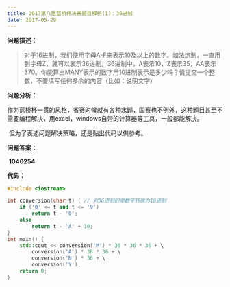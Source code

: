 ```yaml
---
title: 2017第八届蓝桥杯决赛题目解析(1)：36进制
date: 2017-05-29
---
```


**问题描述：**

> 对于16进制，我们使用字母A-F来表示10及以上的数字。如法炮制，一直用到字母Z，就可以表示36进制。36进制中，A表示10，Z表示35，AA表示370。你能算出MANY表示的数字用10进制表示是多少吗？请提交一个整数，不要填写任何多余的内容（比如：说明文字）

**问题分析：**

​	作为蓝桥杯一贯的风格，省赛时候就有各种水题，国赛也不例外，这种题目甚至不需要编程解决，用excel，windows自带的计算器等工具，一般都能解决。

​	但为了表述问题解决策略，还是贴出代码以供参考。

**问题答案：**

​	**1040254**

**代码：**

```c++
#include <iostream>

int conversion(char t) { // 对36进制的单数字转换为10进制 
    if ('0' <= t and t <= '9')
        return t - '0';
    else
        return t - 'A' + 10; 
} 
int main() {
    std::cout << conversion('M') * 36 * 36 * 36 + \
        conversion('A') * 36 * 36 + \
        conversion('N') * 36 + \
        conversion('Y');
    return 0;
}
```

